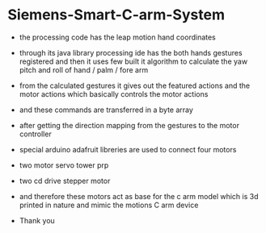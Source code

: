# Siemens-Smart-C-arm-System

- the processing code has the leap motion hand coordinates
 - through its java library  processing ide  has the both hands gestures registered and then it uses few built it algorithm to calculate the yaw pitch and roll of hand / palm / fore arm
- from the calculated gestures it gives out the featured actions and the motor actions which basically controls the motor actions
- and these commands are transferred in a byte array
 - after getting the direction mapping from the gestures to the motor controller
- special arduino adafruit libreries are used to connect four motors
 - two motor servo tower prp
 - two cd drive stepper motor
 
 - and therefore these motors act as base for the c arm model which is 3d printed in nature
 and mimic the motions C arm device



 - Thank you
 
 
 

